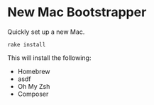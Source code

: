 # New Mac Bootstrapper

Quickly set up a new Mac.

`rake install`

This will install the following:

* Homebrew
* asdf
* Oh My Zsh
* Composer
